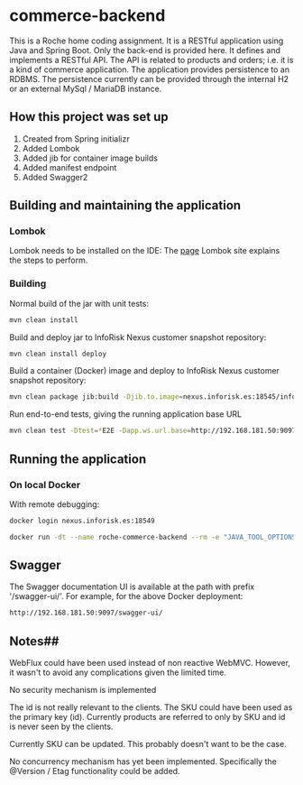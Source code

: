 # commerce-backend #

This is a Roche home coding assignment.  It is a RESTful application using Java and Spring Boot.  Only the back-end is provided here.  It defines and implements a RESTful API.  The API is related to products and orders; i.e. it is a kind of commerce application.  The application provides persistence to an RDBMS.  The persistence currently can be provided through the internal H2 or an external MySql / MariaDB instance.

## How this project was set up ##

1) Created from Spring initializr  
2) Added Lombok  
3) Added jib for container image builds  
4) Added manifest endpoint  
5) Added Swagger2

## Building and maintaining the application ##

### Lombok ###
Lombok needs to be installed on the IDE: The [page](https://projectlombok.org/) 
Lombok site explains the steps to perform.

### Building ###

Normal build of the jar with unit tests:

```sh
mvn clean install
```

Build and deploy jar to InfoRisk Nexus customer snapshot repository:

```sh
mvn clean install deploy
```

Build a container (Docker) image and deploy to InfoRisk Nexus customer snapshot repository:

```sh
mvn clean package jib:build -Djib.to.image=nexus.inforisk.es:18545/inforisk/roche-commerce-backend:0.0.1-SNAPSHOT -Djib.to.auth.username=neill -Djib.to.auth.password=<password>
```

Run end-to-end tests, giving the running application base URL

```sh
mvn clean test -Dtest=*E2E -Dapp.ws.url.base=http://192.168.181.50:9097
```


## Running the application ##

### On local Docker ###

With remote debugging:

```sh
docker login nexus.inforisk.es:18549

docker run -dt --name roche-commerce-backend --rm -e "JAVA_TOOL_OPTIONS=-Xdebug -Xnoagent -Xrunjdwp:transport=dt_socket,address=0.0.0.0:8453,server=y,suspend=n" -p 8454:8453 -p 9097:8080 nexus.inforisk.es:18549/inforisk/roche-commerce-backend:0.0.1-SNAPSHOT
```

## Swagger ##

The Swagger documentation UI is available at the path with prefix '/swagger-ui/'.  For example, for the above Docker deployment:

```sh
http://192.168.181.50:9097/swagger-ui/
```

## Notes##

WebFlux could have been used instead of non reactive WebMVC.  However, it wasn't to avoid any complications given the limited time.

No security mechanism is implemented

The id is not really relevant to the clients.  The SKU could have been used as the primary key (id).  Currently products are referred to only by SKU and id is never seen by the clients.

Currently SKU can be updated.  This probably doesn't want to be the case.

No concurrency mechanism has yet been implemented.  Specifically the @Version / Etag functionality could be added.
